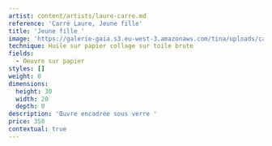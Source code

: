 ```yaml
---
artist: content/artists/laure-carre.md
reference: 'Carré Laure, Jeune fille'
title: 'Jeune fille '
image: 'https://galerie-gaia.s3.eu-west-3.amazonaws.com/tina/uploads/carre-laure/galerie gaia - laure carré -jeune fille 21.jpg'
technique: Huile sur papier collage sur toile brute
fields:
  - Oeuvre sur papier
styles: []
weight: 0
dimensions:
  height: 30
  width: 20
  depth: 0
description: 'Œuvre encadrée sous verre '
price: 350
contextual: true
---
```


